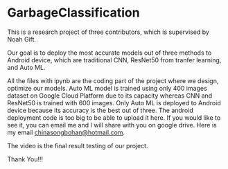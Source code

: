 # GarbageClassification
This is a research project of three contributors, which is supervised by Noah Gift.

Our goal is to deploy the most accurate models out of three methods to Android device, which are traditional CNN, ResNet50 from tranfer learning, and Auto ML.

All the files with ipynb are the coding part of the project where we design, optimize our models. 
Auto ML model is trained using only 400 images dataset on Google Cloud Platform due to its capacity whereas CNN and ResNet50 is trained with 600 images.
Only Auto ML is deployed to Android device because its accuracy is the best out of three. The android deployment code is too big to be able to upload it here. 
If you would like to see it, you can email me and I will share with you on google drive. Here is my email chinasongbohan@hotmail.com.

The video is the final result testing of our project.

Thank You!!!



